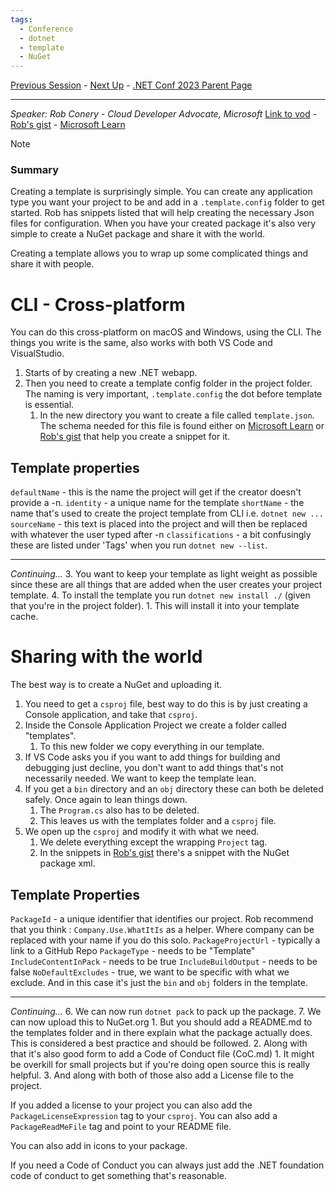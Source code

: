 ```yaml
---
tags:
  - Conference
  - dotnet
  - template
  - NuGet
---
```

[Previous Session](Improve%20your%20ASP.NET%20core%20web%20app%20performance%20using%20Azure%20Cache%20for%20Redis.md) - [Next Up](dotnet%20is%20the%20best%20backend%20for%20your%20JavaScript%20frontend.md) - [.NET Conf 2023 Parent Page](../README.md)

---
_Speaker: Rob Conery - Cloud Developer Advocate, Microsoft_
[Link to vod](https://www.youtube.com/watch?v=XzD-95qfWJM) - [Rob's gist](https://gist.github.com/robconery/6182bcdc532a54b2f47b2e969a05cfcc) - [Microsoft Learn](https://learn.microsoft.com/en-us/dotnet/core/tutorials/cli-templates-create-project-template) 

>[!note]
>### Summary
>Creating a template is surprisingly simple. You can create any application type you want your project to be and add in a `.template.config` folder to get started. Rob has snippets listed that will help creating the necessary Json files for configuration. When you have your created package it's also very simple to create a NuGet package and share it with the world.

Creating a template allows you to wrap up some complicated things and share it with people. 
# CLI - Cross-platform
You can do this cross-platform on macOS and Windows, using the CLI. The things you write is the same, also works with both VS Code and VisualStudio. 

1. Starts of by creating a new .NET webapp. 
2. Then you need to create a template config folder in the project folder. The naming is very important, `.template.config`  the dot before template is essential.
	1. In the new directory you want to create a file called `template.json`. The schema needed for this file is found either on [Microsoft Learn](https://learn.microsoft.com/en-us/dotnet/core/tools/custom-templates#templatejson) or [Rob's gist](https://gist.github.com/robconery/6182bcdc532a54b2f47b2e969a05cfcc) that help you create a snippet for it.

## Template properties
`defaultName` - this is the name the project will get if the creator doesn't provide a -n.
`identity` - a unique name for the template
`shortName` - the name that's used to create the project template from CLI i.e. `dotnet new ...`
`sourceName` -  this text is placed into the project and will then be replaced with whatever the user typed after -n
`classifications` - a bit confusingly these are listed under 'Tags' when you run 
`dotnet new --list`. 

---
_Continuing..._
3. You want to keep your template as light weight as possible since these are all things that are added when the user creates your project template. 
4. To install the template you run `dotnet new install ./` (given that you're in the project folder). 
	1. This will install it into your template cache.
# Sharing with the world
The best way is to create a NuGet and uploading it. 
1. You need to get a `csproj` file, best way to do this is by just creating a Console application, and take that `csproj`.
2. Inside the Console Application Project we create a folder called "templates". 
	1. To this new folder we copy everything in our template.
3. If VS Code asks you if you want to add things for building and debugging just decline, you don't want to add things that's not necessarily needed. We want to keep the template lean. 
4. If you get a `bin` directory and an `obj` directory these can both be deleted safely. Once again to lean things down. 
	1. The `Program.cs` also has to be deleted. 
	2. This leaves us with the templates folder and a `csproj` file.
5. We open up the `csproj` and modify it with what we need.
	1. We delete everything except the wrapping `Project` tag. 
	2. In the snippets in [Rob's gist](https://gist.github.com/robconery/6182bcdc532a54b2f47b2e969a05cfcc) there's a snippet with the NuGet package xml.

## Template Properties
`PackageId` - a unique identifier that identifies our project. Rob recommend that you think : `Company.Use.WhatItIs` as a helper. Where company can be replaced with your name if you do this solo.
`PackageProjectUrl` - typically a link to a GitHub Repo
`PackageType` - needs to be "Template"
`IncludeContentInPack` - needs to be true
`IncludeBuildOutput` - needs to be false
`NoDefaultExcludes` - true, we want to be specific with what we exclude. And in this case it's just the `bin` and `obj` folders in the template.

---
_Continuing..._ 
6. We can now run `dotnet pack` to pack up the package.
7. We can now upload this to NuGet.org
	1. But you should add a README.md to the templates folder and in there explain what the package actually does. This is considered a best practice and should be followed.
	2. Along with that it's also good form to add a Code of Conduct file (CoC.md)
		1. It might be overkill for small projects but if you're doing open source this is really helpful.
	3. And along with both of those also add a License file to the project.

If you added a license to your project you can also add the `PackageLicenseExpression` tag to your `csproj`. You can also add a `PackageReadMeFile` tag and point to your README file. 

You can also add in icons to your package. 

If you need a Code of Conduct you can always just add the .NET foundation code of conduct to get something that's reasonable.